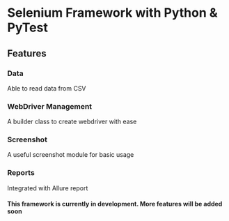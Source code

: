 # Selenium Framework with Python & PyTest

## Features
### Data
Able to read data from CSV
### WebDriver Management
A builder class to create webdriver with ease
### Screenshot
A useful screenshot module for basic usage
### Reports
Integrated with Allure report

#### This framework is currently in development. More features will be added soon